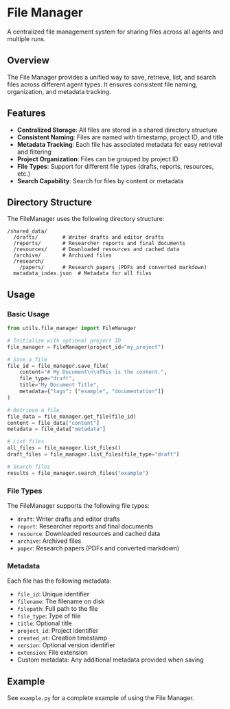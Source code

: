 # File Manager

A centralized file management system for sharing files across all agents and multiple runs.

## Overview

The File Manager provides a unified way to save, retrieve, list, and search files across different agent types. It ensures consistent file naming, organization, and metadata tracking.

## Features

- **Centralized Storage**: All files are stored in a shared directory structure
- **Consistent Naming**: Files are named with timestamp, project ID, and title
- **Metadata Tracking**: Each file has associated metadata for easy retrieval and filtering
- **Project Organization**: Files can be grouped by project ID
- **File Types**: Support for different file types (drafts, reports, resources, etc.)
- **Search Capability**: Search for files by content or metadata

## Directory Structure

The FileManager uses the following directory structure:

```
/shared_data/
  /drafts/        # Writer drafts and editor drafts
  /reports/       # Researcher reports and final documents
  /resources/     # Downloaded resources and cached data
  /archive/       # Archived files
  /research/
    /papers/      # Research papers (PDFs and converted markdown)
  metadata_index.json  # Metadata for all files
```

## Usage

### Basic Usage

```python
from utils.file_manager import FileManager

# Initialize with optional project ID
file_manager = FileManager(project_id="my_project")

# Save a file
file_id = file_manager.save_file(
    content="# My Document\n\nThis is the content.",
    file_type="draft",
    title="My Document Title",
    metadata={"tags": ["example", "documentation"]}
)

# Retrieve a file
file_data = file_manager.get_file(file_id)
content = file_data["content"]
metadata = file_data["metadata"]

# List files
all_files = file_manager.list_files()
draft_files = file_manager.list_files(file_type="draft")

# Search files
results = file_manager.search_files("example")
```

### File Types

The FileManager supports the following file types:

- `draft`: Writer drafts and editor drafts
- `report`: Researcher reports and final documents
- `resource`: Downloaded resources and cached data
- `archive`: Archived files
- `paper`: Research papers (PDFs and converted markdown)

### Metadata

Each file has the following metadata:

- `file_id`: Unique identifier
- `filename`: The filename on disk
- `filepath`: Full path to the file
- `file_type`: Type of file
- `title`: Optional title
- `project_id`: Project identifier
- `created_at`: Creation timestamp
- `version`: Optional version identifier
- `extension`: File extension
- Custom metadata: Any additional metadata provided when saving

## Example

See `example.py` for a complete example of using the File Manager. 